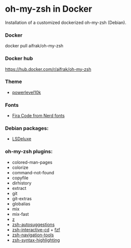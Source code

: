 # oh-my-zsh in Docker
Installation of a customized dockerized oh-my-zsh (Debian).

### Docker
docker pull aifrak/oh-my-zsh

### Docker hub
https://hub.docker.com/r/aifrak/oh-my-zsh

### Theme
- [powerlevel10k](https://github.com/romkatv/powerlevel10k)

### Fonts
- [Fira Code from Nerd fonts](https://github.com/ryanoasis/nerd-fonts/tree/master/patched-fonts/FiraCode)

### Debian packages:
- [LSDeluxe](https://github.com/Peltoche/lsd)

### oh-my-zsh plugins:
- colored-man-pages
- colorize
- command-not-found
- copyfile
- dirhistory
- extract
- git
- git-extras
- globalias
- mix
- mix-fast
- [z](https://github.com/agkozak/zsh-z)
- [zsh-autosuggestions](https://github.com/zsh-users/zsh-autosuggestions)
- [zsh-interactive-cd](https://github.com/changyuheng/zsh-interactive-cd) + [fzf](https://github.com/junegunn/fzf)
- [zsh-navigation-tools](https://github.com/psprint/zsh-navigation-tools)
- [zsh-syntax-highlighting](https://github.com/zsh-users/zsh-syntax-highlighting)
